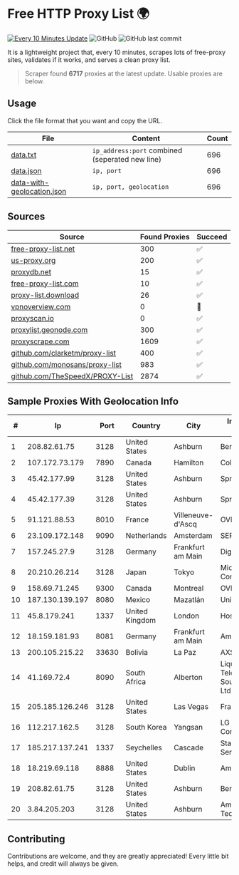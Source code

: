 
# Free HTTP Proxy List 🌍

[![Every 10 Minutes Update](https://github.com/mertguvencli/http-proxy-list/actions/workflows/main.yml/badge.svg?branch=main)](https://github.com/mertguvencli/http-proxy-list/actions/workflows/main.yml)
![GitHub](https://img.shields.io/github/license/mertguvencli/http-proxy-list)
![GitHub last commit](https://img.shields.io/github/last-commit/mertguvencli/http-proxy-list)

It is a lightweight project that, every 10 minutes, scrapes lots of free-proxy sites, validates if it works, and serves a clean proxy list.


> Scraper found **6717** proxies at the latest update. Usable proxies are below.

## Usage

Click the file format that you want and copy the URL.


|File|Content|Count|
|----|-------|-----|
|[data.txt](https://raw.githubusercontent.com/mertguvencli/http-proxy-list/main/proxy-list/data.txt)|`ip_address:port` combined (seperated new line)|696|
|[data.json](https://raw.githubusercontent.com/mertguvencli/http-proxy-list/main/proxy-list/data.json)|`ip, port`|696|
|[data-with-geolocation.json](https://raw.githubusercontent.com/mertguvencli/http-proxy-list/main/proxy-list/data-with-geolocation.json)|`ip, port, geolocation`|696|

## Sources

|Source|Found Proxies|Succeed|
|------|-------------|-------|
|[free-proxy-list.net](https://free-proxy-list.net)|300|✅|
|[us-proxy.org](https://www.us-proxy.org)|200|✅|
|[proxydb.net](http://proxydb.net)|15|✅|
|[free-proxy-list.com](https://free-proxy-list.com/?page=&port=&type%5B%5D=http&type%5B%5D=https&up_time=0&search=Search)|10|✅|
|[proxy-list.download](https://www.proxy-list.download/HTTP)|26|✅|
|[vpnoverview.com](https://vpnoverview.com/privacy/anonymous-browsing/free-proxy-servers)|0|🚫|
|[proxyscan.io](https://www.proxyscan.io)|0|✅|
|[proxylist.geonode.com](https://proxylist.geonode.com/api/proxy-list?limit=300&page=1&sort_by=lastChecked&sort_type=desc&protocols=http,https)|300|✅|
|[proxyscrape.com](https://api.proxyscrape.com/v2/?request=displayproxies&protocol=http&timeout=10000&country=all&ssl=all&anonymity=all)|1609|✅|
|[github.com/clarketm/proxy-list](https://raw.githubusercontent.com/clarketm/proxy-list/master/proxy-list-raw.txt)|400|✅|
|[github.com/monosans/proxy-list](https://raw.githubusercontent.com/monosans/proxy-list/main/proxies/http.txt)|983|✅|
|[github.com/TheSpeedX/PROXY-List](https://raw.githubusercontent.com/TheSpeedX/PROXY-List/master/http.txt)|2874|✅|


## Sample Proxies With Geolocation Info

|#|Ip|Port|Country|City|Internet Service Provider|
|-|--|----|-------|----|-------------------------|
|1|208.82.61.75|3128|United States|Ashburn|Bernardi Sounds|
|2|107.172.73.179|7890|Canada|Hamilton|ColoCrossing|
|3|45.42.177.99|3128|United States|Ashburn|Sprint|
|4|45.42.177.39|3128|United States|Ashburn|Sprint|
|5|91.121.88.53|8010|France|Villeneuve-d'Ascq|OVH SAS|
|6|23.109.172.148|9090|Netherlands|Amsterdam|SERVERS-COM|
|7|157.245.27.9|3128|Germany|Frankfurt am Main|DigitalOcean, LLC|
|8|20.210.26.214|3128|Japan|Tokyo|Microsoft Corporation|
|9|158.69.71.245|9300|Canada|Montreal|OVH SAS|
|10|187.130.139.197|8080|Mexico|Mazatlán|Uninet S.A. de C.V.|
|11|45.8.179.241|1337|United Kingdom|London|Hostland LLC|
|12|18.159.181.93|8081|Germany|Frankfurt am Main|Amazon.com, Inc.|
|13|200.105.215.22|33630|Bolivia|La Paz|AXS Bolivia S. A.|
|14|41.169.72.4|8090|South Africa|Alberton|Liquid Telecommunications South Africa (Pty) Ltd|
|15|205.185.126.246|3128|United States|Las Vegas|FranTech Solutions|
|16|112.217.162.5|3128|South Korea|Yangsan|LG DACOM Corporation|
|17|185.217.137.241|1337|Seychelles|Cascade|Stallion Network Services Limited|
|18|18.219.69.118|8888|United States|Dublin|Amazon.com, Inc.|
|19|208.82.61.75|3128|United States|Ashburn|Bernardi Sounds|
|20|3.84.205.203|3128|United States|Ashburn|Amazon Technologies Inc.|



## Contributing

Contributions are welcome, and they are greatly appreciated! Every
little bit helps, and credit will always be given.

